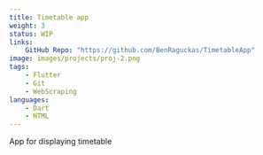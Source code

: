 ```yaml
---
title: Timetable app
weight: 3
status: WIP
links: 
    GitHub Repo: "https://github.com/BenRaguckas/TimetableApp"
image: images/projects/proj-2.png
tags:
    - Flutter
    - Git
    - WebScraping
languages:
    - Dart
    - HTML
---
```

App for displaying timetable